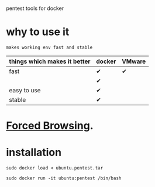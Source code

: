 <h1 align="center">
  <br>
  <a href="https://github.com/"><img src="" alt=""></a>
  <br>
</h1>

pentest tools for docker

# why to use it

`makes working env fast and stable`

|          things which makes it better                    | docker | VMware|
|----------------------------------------------------------|---|---|
| fast                                                     | ✔ | ✔ |
|                                                          | ✔ |   |
| easy to use                                              | ✔ |   |
| stable                                                   | ✔ |   |

# [Forced Browsing]().

# installation
```
sudo docker load < ubuntu.pentest.tar
```
```
sudo docker run -it ubuntu:pentest /bin/bash
```
